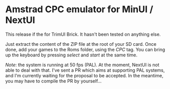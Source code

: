 # Amstrad CPC emulator for MinUI / NextUI

This release if the for TrimUI Brick.
It hasn't been tested on anything else.

Just extract the content of the ZIP file at the root of your SD card.
Once done, add your games to the Roms folder, using the *CPC* tag.
You can bring up the keyboard by pressing *select* and *start* at the same time.

_Note_: the system is running at 50 fps (PAL). At the moment, NextUI is not able to deal with that. I've sent a PR which aims at supporting PAL systems, and I'm currently waiting for the proposal to be accepted. In the meantime, you may have to compile the PR by yourself...
